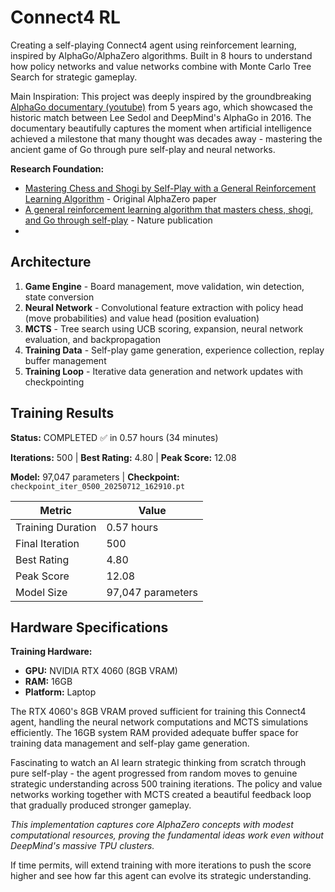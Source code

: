# Connect4 RL

Creating a self-playing Connect4 agent using reinforcement learning, inspired by AlphaGo/AlphaZero algorithms. Built in 8 hours to understand how policy networks and value networks combine with Monte Carlo Tree Search for strategic gameplay.

Main Inspiration:
This project was deeply inspired by the groundbreaking [AlphaGo documentary (youtube)](https://youtu.be/WXuK6gekU1Y?si=ZPMd_DLDlVjDA63T) from 5 years ago, which showcased the historic match between Lee Sedol and DeepMind's AlphaGo in 2016. The documentary beautifully captures the moment when artificial intelligence achieved a milestone that many thought was decades away - mastering the ancient game of Go through pure self-play and neural networks.

**Research Foundation:**
- [Mastering Chess and Shogi by Self-Play with a General Reinforcement Learning Algorithm](https://arxiv.org/abs/1712.01815) - Original AlphaZero paper
- [A general reinforcement learning algorithm that masters chess, shogi, and Go through self-play](https://www.science.org/doi/10.1126/science.aar6404) - Nature publication
- 

## Architecture

1. **Game Engine** - Board management, move validation, win detection, state conversion
2. **Neural Network** - Convolutional feature extraction with policy head (move probabilities) and value head (position evaluation)
3. **MCTS** - Tree search using UCB scoring, expansion, neural network evaluation, and backpropagation
4. **Training Data** - Self-play game generation, experience collection, replay buffer management
5. **Training Loop** - Iterative data generation and network updates with checkpointing

## Training Results

**Status:** COMPLETED ✅ in 0.57 hours (34 minutes)

**Iterations:** 500 | **Best Rating:** 4.80 | **Peak Score:** 12.08

**Model:** 97,047 parameters | **Checkpoint:** `checkpoint_iter_0500_20250712_162910.pt`

| Metric | Value |
|--------|-------|
| Training Duration | 0.57 hours |
| Final Iteration | 500 |
| Best Rating | 4.80 |
| Peak Score | 12.08 |
| Model Size | 97,047 parameters |

## Hardware Specifications

**Training Hardware:**
- **GPU:** NVIDIA RTX 4060 (8GB VRAM)
- **RAM:** 16GB
- **Platform:** Laptop

The RTX 4060's 8GB VRAM proved sufficient for training this Connect4 agent, handling the neural network computations and MCTS simulations efficiently. The 16GB system RAM provided adequate buffer space for training data management and self-play game generation.

Fascinating to watch an AI learn strategic thinking from scratch through pure self-play - the agent progressed from random moves to genuine strategic understanding across 500 training iterations. The policy and value networks working together with MCTS created a beautiful feedback loop that gradually produced stronger gameplay.

*This implementation captures core AlphaZero concepts with modest computational resources, proving the fundamental ideas work even without DeepMind's massive TPU clusters.*

If time permits, will extend training with more iterations to push the score higher and see how far this agent can evolve its strategic understanding.
